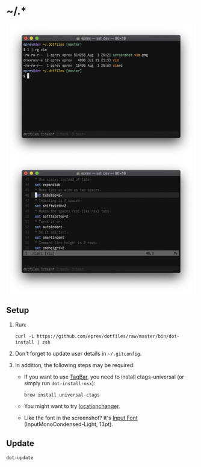 # ~/.\*

![](screenshot.png)
![](screenshot-vim.png)

## Setup

1. Run:

   ```
   curl -L https://github.com/eprev/dotfiles/raw/master/bin/dot-install | zsh
   ```

2. Don't forget to update user details in `~/.gitconfig`.

3. In addition, the following steps may be required:

   - If you want to use [TagBar](http://preservim.github.io/tagbar/), you need to install ctags-universal (or simply run `dot-install-osx`):

     ```
     brew install universal-ctags
     ```

   - You might want to try [locationchanger](https://github.com/eprev/locationchanger).

   - Like the font in the screenshot? It's [Input Font](http://input.fontbureau.com/) (InputMonoCondensed-Light, 13pt).

## Update

```
dot-update
```
